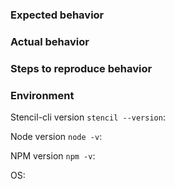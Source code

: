 ### Expected behavior

### Actual behavior

### Steps to reproduce behavior

### Environment
Stencil-cli version `stencil --version`: 

Node version `node -v`:

NPM version `npm -v`: 

OS: 
